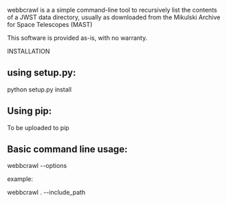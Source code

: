 webbcrawl is a a simple command-line tool to recursively list the contents of a JWST data directory, usually as downloaded from the Mikulski Archive for Space Telescopes (MAST)

This software is provided as-is, with no warranty.

  
INSTALLATION

using setup.py:
----------
python setup.py install

Using pip:
----------
To be uploaded to pip

Basic command line usage:
------------------------
webbcrawl <path> --options
   
example:

webbcrawl . --include_path
